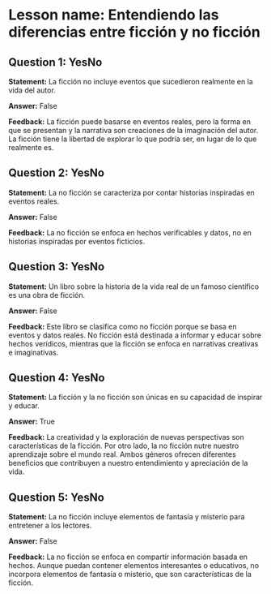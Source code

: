 # Lesson name: Entendiendo las diferencias entre ficción y no ficción

## Question 1: YesNo

**Statement:** La ficción no incluye eventos que sucedieron realmente en la vida del autor.

**Answer:** False

**Feedback:**
La ficción puede basarse en eventos reales, pero la forma en que se presentan y la narrativa son creaciones de la imaginación del autor. La ficción tiene la libertad de explorar lo que podría ser, en lugar de lo que realmente es.


## Question 2: YesNo

**Statement:** La no ficción se caracteriza por contar historias inspiradas en eventos reales.

**Answer:** False

**Feedback:**
La no ficción se enfoca en hechos verificables y datos, no en historias inspiradas por eventos ficticios.


## Question 3: YesNo

**Statement:** Un libro sobre la historia de la vida real de un famoso científico es una obra de ficción.

**Answer:** False

**Feedback:**
Este libro se clasifica como no ficción porque se basa en eventos y datos reales. No ficción está destinada a informar y educar sobre hechos verídicos, mientras que la ficción se enfoca en narrativas creativas e imaginativas.


## Question 4: YesNo

**Statement:** La ficción y la no ficción son únicas en su capacidad de inspirar y educar.

**Answer:** True

**Feedback:**
La creatividad y la exploración de nuevas perspectivas son características de la ficción. Por otro lado, la no ficción nutre nuestro aprendizaje sobre el mundo real. Ambos géneros ofrecen diferentes beneficios que contribuyen a nuestro entendimiento y apreciación de la vida.


## Question 5: YesNo

**Statement:** La no ficción incluye elementos de fantasía y misterio para entretener a los lectores.

**Answer:** False

**Feedback:**
La no ficción se enfoca en compartir información basada en hechos. Aunque puedan contener elementos interesantes o educativos, no incorpora elementos de fantasía o misterio, que son características de la ficción.

